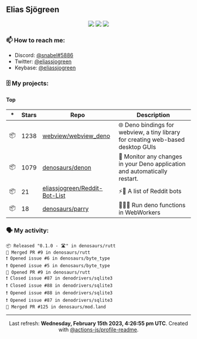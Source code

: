 ## Elias Sjögreen

<p align="center">
  <img src="https://img.shields.io/badge/🎂-dec. 2003-success" />
  <img src="https://img.shields.io/badge/🌎-Stockholm-informational" />
  <img src="https://img.shields.io/badge/👦-He/Him-informational" />
</p>

### 📫 How to reach me:

- Discord: [@snabel#5886](https://discord.com/users/267978757799673866)
- Twitter: [@eliassjogreen](https://twitter.com/eliassjogreen)
- Keybase: [@eliassjogreen](https://keybase.io/eliassjogreen)

### 🗄 My projects:

#### Top
|*|Stars|Repo|Description|
|---|---|---|---|
| 📦 | 1238 | [webview/webview_deno](https://github.com/webview/webview_deno) | 🌐 Deno bindings for webview, a tiny library for creating web-based desktop GUIs |
| 📦 | 1079 | [denosaurs/denon](https://github.com/denosaurs/denon) | 👀 Monitor any changes in your Deno application and automatically restart. |
| 📦 | 21 | [eliassjogreen/Reddit-Bot-List](https://github.com/eliassjogreen/Reddit-Bot-List) | ⚡️🤖 A list of Reddit bots |
| 📦 | 18 | [denosaurs/parry](https://github.com/denosaurs/parry) | 👷🏽‍♂️ Run deno functions in WebWorkers |

### 🗣 My activity:

```
📦 Released "0.1.0 - 🛣️" in denosaurs/rutt
🎉 Merged PR #9 in denosaurs/rutt
❗️ Opened issue #6 in denosaurs/byte_type
❗️ Opened issue #5 in denosaurs/byte_type
💪 Opened PR #9 in denosaurs/rutt
❗️ Closed issue #87 in denodrivers/sqlite3
❗️ Closed issue #88 in denodrivers/sqlite3
❗️ Opened issue #88 in denodrivers/sqlite3
❗️ Opened issue #87 in denodrivers/sqlite3
🎉 Merged PR #125 in denosaurs/mod.land
```

------------
<p align="center">Last refresh: <b>Wednesday, February 15th 2023, 4:26:55 pm UTC</b>. Created with <a href=https://github.com/marketplace/actions/profile-readme>@actions-js/profile-readme</a>.</p>
